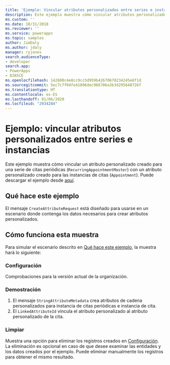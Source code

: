 ```yaml
---
title: 'Ejemplo: Vincular atributos personalizados entre series e instancias(Common Data Service) | Microsoft Docs'
description: Este ejemplo muestra cómo vincular atributos personalizados entre series e instancias.
ms.custom: ''
ms.date: 10/31/2018
ms.reviewer: ''
ms.service: powerapps
ms.topic: samples
author: JimDaly
ms.author: jdaly
manager: ryjones
search.audienceType:
- developer
search.app:
- PowerApps
- D365CE
ms.openlocfilehash: 142600c4e8cc9cc5d959b42670678234245e6f1d
ms.sourcegitcommit: 5ec7c7f04fe41896dec966706a3b3d295648726f
ms.translationtype: HT
ms.contentlocale: es-ES
ms.lasthandoff: 01/06/2020
ms.locfileid: "2934284"
---
```

# <a name="sample-link-custom-attributes-between-series-and-instances"></a>Ejemplo: vincular atributos personalizados entre series e instancias

Este ejemplo muestra cómo vincular un atributo personalizado creado para una serie de citas periódicas (`RecurringAppointmentMaster`) con un atributo personalizado creado para las instancias de citas (`Appointment`). Puede descargar el ejemplo desde [aquí](https://github.com/Microsoft/PowerApps-Samples/tree/master/cds/orgsvc/C%23/LinkAttributes).

## <a name="what-this-sample-does"></a>Qué hace este ejemplo

El mensaje `CreateAttributeRequest` está diseñado para usarse en un escenario donde contenga los datos necesarios para crear atributos personalizados.

## <a name="how-this-sample-works"></a>Cómo funciona esta muestra

Para simular el escenario descrito en [Qué hace este ejemplo](#what-this-sample-does), la muestra hará lo siguiente:

### <a name="setup"></a>Configuración

Comprobaciones para la versión actual de la organización.

### <a name="demonstrate"></a>Demostración

1. El mensaje `StringAttributeMetadata` crea atributos de cadena personalizados para instancia de citas periódicas e instancia de cita.
2. El `LinkedAttributeId` vincula el atributo personalizado al atributo personalizado de la cita.

### <a name="clean-up"></a>Limpiar

Muestra una opción para eliminar los registros creados en [Configuración](#setup). La eliminación es opcional en caso de que desee examinar las entidades y los datos creados por el ejemplo. Puede eliminar manualmente los registros para obtener el mismo resultado.
